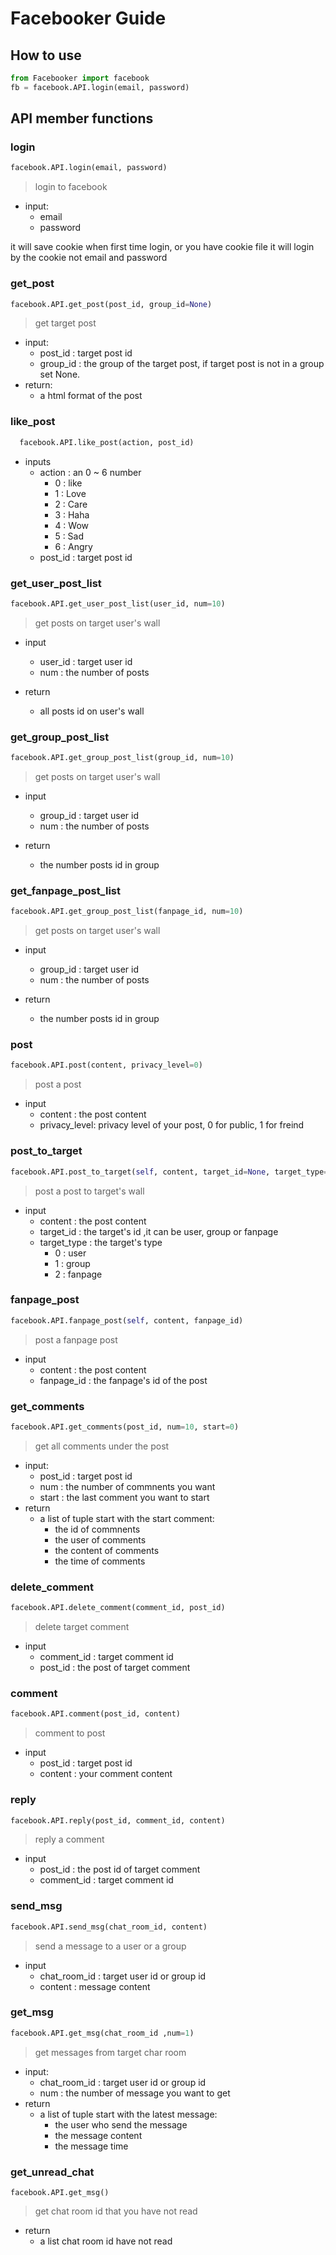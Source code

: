 # Facebooker Guide

## How to use
```python
from Facebooker import facebook
fb = facebook.API.login(email, password)
```

## API member functions
### login
```python
facebook.API.login(email, password)
```
> login to facebook
- input:
  - email
  - password

it will save cookie when first time login, or you have cookie file it will login by the cookie not email and password


### get_post
```python
facebook.API.get_post(post_id, group_id=None)
```
> get target post
- input:
  - post_id : target post id
  - group_id : the group of the target post, if target post is not in a group set None.
- return:
  - a html format of the post 
  
### like_post
```python
  facebook.API.like_post(action, post_id)
```
- inputs
  - action : an 0 ~ 6 number
    - 0 : like
    - 1 : Love
    - 2 : Care
    - 3 : Haha
    - 4 : Wow
    - 5 : Sad
    - 6 : Angry
  - post_id : target post id

### get_user_post_list
```python
facebook.API.get_user_post_list(user_id, num=10)
```
> get posts on target user's wall
- input
  - user_id : target user id
  - num : the number of posts

- return
  - all posts id on user's wall
### get_group_post_list
```python
facebook.API.get_group_post_list(group_id, num=10)
```
> get posts on target user's wall
- input
  - group_id : target user id
  - num : the number of posts

- return
  - the number posts id in group

### get_fanpage_post_list
```python
facebook.API.get_group_post_list(fanpage_id, num=10)
```
> get posts on target user's wall
- input
  - group_id : target user id
  - num : the number of posts

- return
  - the number posts id in group
### post
```python
facebook.API.post(content, privacy_level=0)
```
> post a post
- input
  - content : the post content
  - privacy_level: privacy level of your post, 0 for public, 1 for freind

### post_to_target
```python
facebook.API.post_to_target(self, content, target_id=None, target_type=None)
```
> post a post to target's wall
- input
  - content : the post content
  - target_id : the target's id ,it can be user, group or fanpage
  - target_type : the target's type
    - 0 : user
    - 1 : group
    - 2 : fanpage

### fanpage_post
```python
facebook.API.fanpage_post(self, content, fanpage_id)
```
> post a fanpage post
- input
  - content : the post content
  - fanpage_id : the fanpage's id of the post 
  
### get_comments
```python
facebook.API.get_comments(post_id, num=10, start=0)
```
> get all comments under the post

- input:
  - post_id : target post id
  - num : the number of commnents you want
  - start : the last comment you want to start
- return 
  - a list of tuple start with the start comment:
    - the id of commnents
    - the user of comments
    - the content of comments 
    - the time of comments


### delete_comment
```python
facebook.API.delete_comment(comment_id, post_id)
```
> delete target comment
- input
    - comment_id : target comment id
    - post_id : the post of target comment

### comment
```python
facebook.API.comment(post_id, content)
```
> comment to post
- input
    - post_id : target post id
    - content : your comment content



### reply
```python
facebook.API.reply(post_id, comment_id, content)
```
> reply a comment
- input
  - post_id : the post id of target comment 
  - comment_id : target comment id

### send_msg
```python
facebook.API.send_msg(chat_room_id, content)
```
> send a message to a user or a group

- input
  - chat_room_id : target user id or group id
  - content : message content

### get_msg
```python
facebook.API.get_msg(chat_room_id ,num=1)
```
> get messages from target char room

- input:
  - chat_room_id : target user id or group id
  - num : the number of message you want to get
- return 
  - a list of tuple start with the latest message:
    - the user who send the message
    - the message content
    - the message time

### get_unread_chat
```
facebook.API.get_msg()
```
> get chat room id that you have not read

- return
  - a list chat room id have not read
   